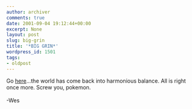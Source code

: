 ```yaml
---
author: archiver
comments: true
date: 2001-09-04 19:12:44+00:00
excerpt: None
layout: post
slug: big-grin
title: '*BIG GRIN*'
wordpress_id: 1501
tags:
- oldpost
---
```


Go <a href="http://www.comics2film.com/TMNT.shtml">here</a>...the world has come back into harmonious balance.  All is right once more.  Screw you, pokemon.<br /><br />-Wes